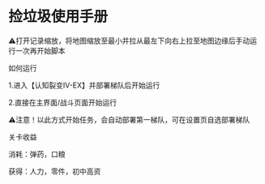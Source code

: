 <!-- markdownlint-disable MD033 MD041 -->

# 捡垃圾使用手册

⚠️打开记录缩放，将地图缩放至最小并拉从最左下向右上拉至地图边缘后手动运行一次再开始脚本

如何运行

1.进入【认知裂变IV-EX】并部署梯队后开始运行

2.直接在主界面/战斗页面开始运行



   ⚠️注意！以此方式开始任务，会自动部署第一梯队，可在设置页自选部署梯队

关卡收益

消耗：弹药，口粮

获得：人力，零件，初中高资
